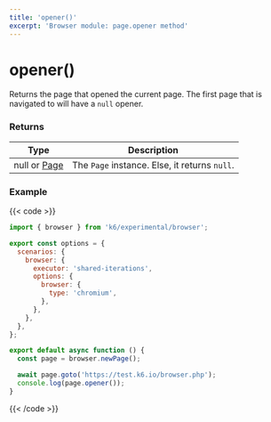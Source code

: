 ```yaml
---
title: 'opener()'
excerpt: 'Browser module: page.opener method'
---
```


# opener()

Returns the page that opened the current page. The first page that is navigated to will have a `null` opener.

### Returns

| Type                                                          | Description                                   |
| ------------------------------------------------------------- | --------------------------------------------- |
| null or [Page](/javascript-api/k6-experimental/browser/page/) | The `Page` instance. Else, it returns `null`. |

### Example

{{< code >}}

```javascript
import { browser } from 'k6/experimental/browser';

export const options = {
  scenarios: {
    browser: {
      executor: 'shared-iterations',
      options: {
        browser: {
          type: 'chromium',
        },
      },
    },
  },
};

export default async function () {
  const page = browser.newPage();

  await page.goto('https://test.k6.io/browser.php');
  console.log(page.opener());
}
```

{{< /code >}}
